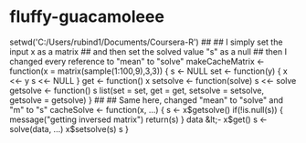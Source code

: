 # fluffy-guacamoleee
setwd('C:/Users/rubind1/Documents/Coursera-R') ## ## I simply set the input x as a matrix ## and then set the solved value "s" as a null ## then I changed every reference to "mean" to "solve" makeCacheMatrix &lt;- function(x = matrix(sample(1:100,9),3,3)) {   s &lt;- NULL   set &lt;- function(y) {     x &lt;&lt;- y     s &lt;&lt;- NULL   }   get &lt;- function() x   setsolve &lt;- function(solve) s &lt;&lt;- solve   getsolve &lt;- function() s   list(set = set, get = get,        setsolve = setsolve,        getsolve = getsolve) } ## ## Same here, changed "mean" to "solve" and "m" to "s" cacheSolve &lt;- function(x, ...) {   s &lt;- x$getsolve()   if(!is.null(s)) {     message("getting inversed matrix")     return(s)   }   data &lt;- x$get()   s &lt;- solve(data, ...)   x$setsolve(s)   s }
